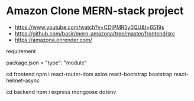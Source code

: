 # Amazon Clone MERN-stack project

- https://www.youtube.com/watch?v=CDtPMR5y0QU&t=6519s
- https://github.com/basir/mern-amazona/tree/master/frontend/src
- https://amazona.onrender.com/

requirement

package.json > "type": "module"

cd frontend
npm i react-router-dom axios react-bootstrap bootstrap react-helmet-async

cd backend
npm i express mongoose dotenv
